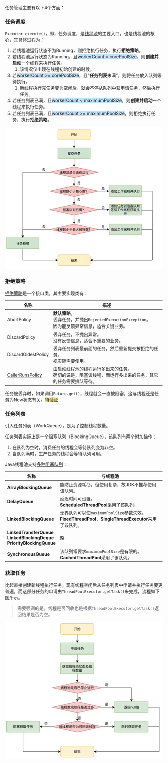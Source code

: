 任务管理主要有以下4个方面：

### 任务调度

`Executor.execute()`，即，任务调度，是[线程池](https://tech.meituan.com/2020/04/02/java-pooling-pratice-in-meituan.html)的主要入口，也是线程池的核心，其具体过程为：

1. 若线程池运行状态不为Running，则拒绝执行任务，执行**拒绝策略**。
2. 若线程池运行状态为Running，且<span style=background:#c2e2ff>workerCount < corePoolSize</span>，则**创建并启动**一个线程来执行任务。
     1. 该情况仅出现在线程初始创建的时候。
3. 若<span style=background:#c2e2ff>workerCount >= corePoolSize</span>，且“**任务列表**未满”，则将任务放入队列等待执行。
   1. 新线程执行完任务变为空闲后，就会不停从队列中获申请任务，然后执行任务。
4. 若任务列表已满，且<span style=background:#c2e2ff>workerCount < maximumPoolSize</span>，则**创建并启动**一个线程来执行任务。
5. 若任务列表已满，且<span style=background:#c2e2ff>workerCount >= maximumPoolSize</span>，则拒绝执行任务，执行**拒绝策略**。

![](../images/2/thread-pool-task-submit.png)

### 拒绝策略

[拒绝策略](https://www.cnblogs.com/skywang12345/p/3512947.html#a1)是一个接口类，其主要实现类有：

| **名称**                                                     | **描述**                                                     |
| ------------------------------------------------------------ | ------------------------------------------------------------ |
| AbortPolicy                                                  | **默认策略**。<br/>丢弃任务，并抛出`RejectedExecutionException`。<br/>因为能反馈异常信息，适合关键业务。 |
| DiscardPolicy                                                | 丢弃任务，不抛出异常。<br/>没有反馈信息，适合不重要的业务。  |
| DiscardOldestPolicy                                          | 丢弃任务列表最前面的任务，然后重新提交被拒绝的任务。<br/>视实际需要使用。 |
| [CallerRunsPolicy](https://www.imooc.com/wenda/detail/479495) | 由启动线程池的线程运行多出来的任务。<br/>确切的说是，阻塞该线程，而运行多出来的任务，其它的任务需要排队等待。 |

任务被丢弃时，如果调用`Future.get()`，线程就会一直被阻塞，这与线程还是任务为New状态有关。<span style=background:#ffee7c>待验证</span>

### 任务列表

引入任务列表（WorkQueue），是为了控制线程数量。

任务列表实际上是一个阻塞队列（BlockingQueue），该队列有两个附加操作：
1. 在队列为空时，消费任务的线程会等待队列变为非空。
2. 当队列满时，生产任务的线程会等待队列可用。

Java线程池支持[多种阻塞队列](https://blog.csdn.net/xx326664162/article/details/51701508)：

| **名称**                                                     | **与线程池**                                                 |
| ------------------------------------------------------------ | ------------------------------------------------------------ |
| **ArrayBlockingQueue**                                       | 能防止资源耗尽，但使用复杂，故JDK不推荐使用该队列。          |
| **DelayQueue**                                               | 延迟时间可设置。<br/>**ScheduledThreadPool**采用了该队列。   |
| **LinkedBlockingQueue**                                      | 无界队列可以使`maximumPoolSize`参数失效。<br/>**FixedThreadPool**、**SingleThreadExecutor**采用了该队列。 |
| **LinkedTransferQueue**<br/>**LinkedBlockingDeque**<br/>**PriorityBlockingQueue** | 略                                                           |
| **SynchronousQueue**                                         | 该队列常要求`maximumPoolSize`是有限的。<br/>**CachedThreadPool**采用了该队列。 |

### 获取任务

比起直接创建新线程执行任务，现有线程空闲后从任务列表中申请并执行任务要更普遍，而这部分任务的申请由`ThreadPoolExecutor.getTask()`来完成，流程如下图所示。

> 需要强调的是，线程是否回收也是根据`ThreadPoolExecutor.getTask()`返回结果是否为空。

![](../images/2/thread-pool-task-apply.png)